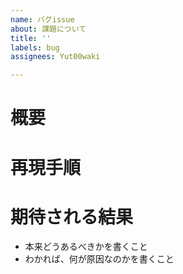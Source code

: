 ```yaml
---
name: バグissue
about: 課題について
title: ''
labels: bug
assignees: Yut00waki

---
```


# 概要

# 再現手順

# 期待される結果
- 本来どうあるべきかを書くこと
- わかれば、何が原因なのかを書くこと
